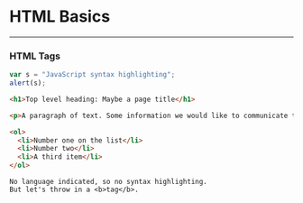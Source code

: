 # HTML Basics
-------


### HTML Tags


```javascript
var s = "JavaScript syntax highlighting";
alert(s);
```
 
```HTML
<h1>Top level heading: Maybe a page title</h1>

<p>A paragraph of text. Some information we would like to communicate to the viewer. This can be as long or short as we would like.</p>

<ol>
  <li>Number one on the list</li>
  <li>Number two</li>
  <li>A third item</li>
</ol>
```
 
```
No language indicated, so no syntax highlighting. 
But let's throw in a <b>tag</b>.
```
